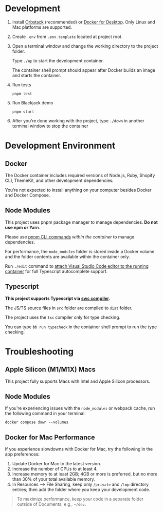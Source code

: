 # Development

1. Install [Orbstack][download_orbstack] (recommended) or [Docker for Desktop][download_docker]. Only Linux and Mac platforms are supported.

1. Create `.env` from `.env.template` located at project root.

1. Open a terminal window and change the working directory to the project folder.

   Type `./up` to start the development container.

   The container shell prompt should appear after Docker builds an image and starts the container.

1. Run tests

   ```
   pnpm test
   ```

1. Run Blackjack demo

   ```
   pnpm start
   ```


1. After you're done working with the project, type `./down` in another terminal window to stop the container

# Development Environment

## Docker

The Docker container includes required versions of Node.js, Ruby,
Shopify CLI, ThemeKit, and other development dependencies.

You're not expected to install anything on your computer besides Docker and Docker Compose.

## Node Modules

This project uses pnpm package manager to manage dependencies. **Do not use npm or Yarn**.

Please use [pnpm CLI commands][pnpm_cli] _within the container_ to manage dependencies.

For performance, the `node_modules` folder is stored inside a Docker volume and the folder
contents are available within the container only.

Run `./edit` command to [attach Visual Studio Code editor to the running container][attach to container]
for full Typescript autocomplete support.

## Typescript

**This project supports Typescript via [swc compiler][swc].**

The JS/TS source files in `src` folder are compiled to `dist` folder.

The project uses the `tsc` compiler only for type checking.

You can type `bb run typecheck` in the container shell prompt to run the type checking.

# Troubleshooting

## Apple Silicon (M1/M1X) Macs

This project fully supports Macs with Intel and Apple Silicon processors.

## Node Modules

If you're experiencing issues with the `node_modules` or webpack cache, run the following command in your terminal:

```shell
docker compose down --volumes
```

## Docker for Mac Performance

If you experience slowdowns with Docker for Mac, try the following in the app preferences:

1. Update Docker for Mac to the latest version.
1. Increase the number of CPUs to at least 4.
1. Increase memory to at least 2GB; 4GB or more is preferred, but no more than 30% of your total available memory.
1. In Resources --> File Sharing, keep only `/private` and `/tmp` directory entries; then add the folder where you keep your development code.

> To maximize performance, keep your code in a separate folder outside of Documents, e.g., `~/dev`.

[attach to container]: https://code.visualstudio.com/docs/remote/attach-container
[download_docker]: https://www.docker.com/community-edition#/download
[download_orbstack]: https://orbstack.dev/download
[pnpm_cli]: https://pnpm.js.org/en/cli/install
[swc]: https://swc.rs/
